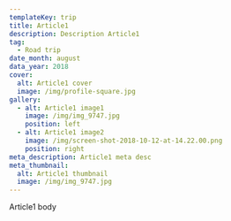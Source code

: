 ```yaml
---
templateKey: trip
title: Article1
description: Description Article1
tag:
  - Road trip
date_month: august
data_year: 2018
cover:
  alt: Article1 cover
  image: /img/profile-square.jpg
gallery:
  - alt: Article1 image1
    image: /img/img_9747.jpg
    position: left
  - alt: Article1 image2
    image: /img/screen-shot-2018-10-12-at-14.22.00.png
    position: right
meta_description: Article1 meta desc
meta_thumbnail:
  alt: Article1 thumbnail
  image: /img/img_9747.jpg
---
```

Article1 body
